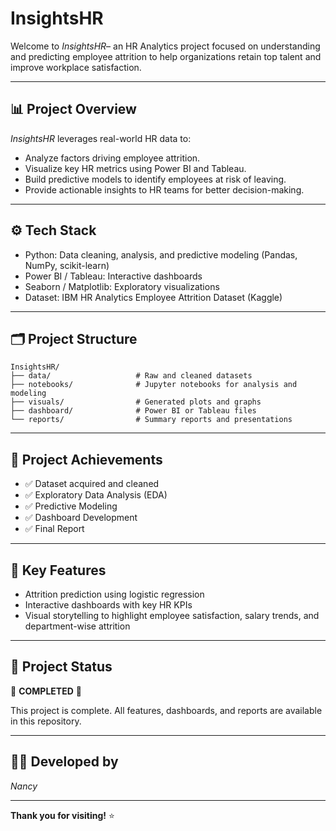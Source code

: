 # InsightsHR

Welcome to *InsightsHR*– an HR Analytics project focused on understanding and predicting employee attrition to help organizations retain top talent and improve workplace satisfaction.

---

## 📊 Project Overview

*InsightsHR* leverages real-world HR data to:
- Analyze factors driving employee attrition.
- Visualize key HR metrics using Power BI and Tableau.
- Build predictive models to identify employees at risk of leaving.
- Provide actionable insights to HR teams for better decision-making.

---

## ⚙️ Tech Stack

- Python: Data cleaning, analysis, and predictive modeling (Pandas, NumPy, scikit-learn)
- Power BI / Tableau: Interactive dashboards
- Seaborn / Matplotlib: Exploratory visualizations
- Dataset: IBM HR Analytics Employee Attrition Dataset (Kaggle)

---

## 🗂️ Project Structure

```text
InsightsHR/
├── data/                   # Raw and cleaned datasets
├── notebooks/              # Jupyter notebooks for analysis and modeling
├── visuals/                # Generated plots and graphs
├── dashboard/              # Power BI or Tableau files
└── reports/                # Summary reports and presentations
```

---

## **🚀 Project Achievements**

- ✅ Dataset acquired and cleaned
- ✅ Exploratory Data Analysis (EDA)
- ✅ Predictive Modeling
- ✅ Dashboard Development
- ✅ Final Report

---

## **📌 Key Features**

- Attrition prediction using logistic regression
- Interactive dashboards with key HR KPIs
- Visual storytelling to highlight employee satisfaction, salary trends, and department-wise attrition

---

## **📅 Project Status**

🎉 **COMPLETED** 🎉  

This project is complete. All features, dashboards, and reports are available in this repository.

---

## **👩‍💻 Developed by**

*Nancy*

---

**Thank you for visiting!** ⭐
